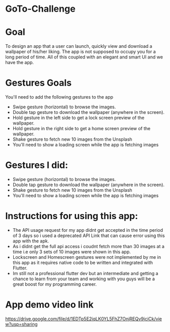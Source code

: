 # GoTo-Challenge

# Goal

To design an app that a user can launch, quickly view and download a wallpaper of his/her liking. The app is not supposed to occupy you for a long period of time. All of this coupled with an elegant and smart UI and we have the app.

# Gestures Goals

You'll need to add the following gestures to the app

- Swipe gesture (horizontal) to browse the images.
- Double tap gesture to download the wallpaper (anywhere in the screen).
- Hold gesture in the left side to get a lock screen preview of the wallpaper.
- Hold gesture in the right side to get a home screen preview of the wallpaper.
- Shake gesture to fetch new 10 images from the Unsplash
- You'll need to show a loading screen while the app is fetching images


# Gestures I did:

- Swipe gesture (horizontal) to browse the images.
- Double tap gesture to download the wallpaper (anywhere in the screen).
- Shake gesture to fetch new 10 images from the Unsplash
- You'll need to show a loading screen while the app is fetching images

# Instructions for using this app:
- The API usage request for my app didnt get accepted in the time period of 3 days so i used a deprecated API Link that can cause error using this app with the apk.
- As i didnt get the full api access i coudnt fetch more than 30 images at a time i.e only 3 sets of 10 images were shown in this app.
- Lockscreen and Homescreen gestures were not implemented by me in this app as it requires native code to be written and integrated with Flutter.
- Im still not a professional flutter dev but an intermediate and getting a chance to learn from your team and working with you guys will be a great boost for my     programming career.

# App demo video link
https://drive.google.com/file/d/1EDTp5E2jqLK0YL5FhZ7OnjREQv9jciCk/view?usp=sharing
